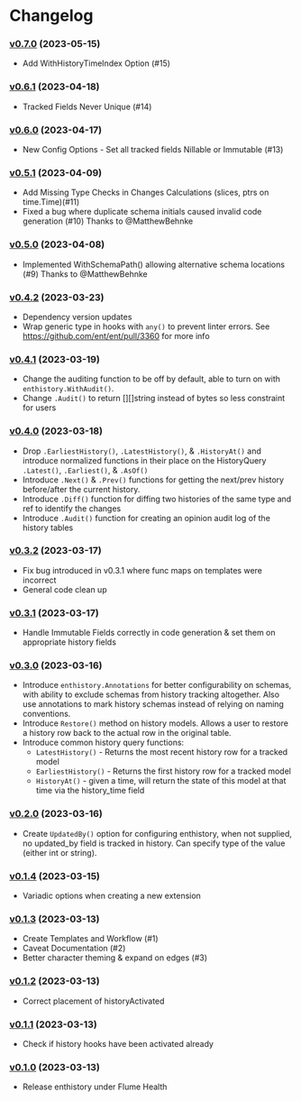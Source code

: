 # Changelog

### [v0.7.0](https://github.com/flume/enthistory/compare/v0.6.1...v0.7.0) (2023-05-15)

* Add WithHistoryTimeIndex Option (#15)

### [v0.6.1](https://github.com/flume/enthistory/compare/v0.6.0...v0.6.1) (2023-04-18)

* Tracked Fields Never Unique (#14)

### [v0.6.0](https://github.com/flume/enthistory/compare/v0.5.1...v0.6.0) (2023-04-17)

* New Config Options - Set all tracked fields Nillable or Immutable (#13)

### [v0.5.1](https://github.com/flume/enthistory/compare/v0.5.0...v0.5.1) (2023-04-09)

* Add Missing Type Checks in Changes Calculations (slices, ptrs on time.Time)(#11)
* Fixed a bug where duplicate schema initials caused invalid code generation (#10)
  Thanks to @MatthewBehnke

### [v0.5.0](https://github.com/flume/enthistory/compare/v0.4.2...v0.5.0) (2023-04-08)

* Implemented WithSchemaPath() allowing alternative schema locations (#9)
  Thanks to @MatthewBehnke

### [v0.4.2](https://github.com/flume/enthistory/compare/v0.4.1...v0.4.2) (2023-03-23)

* Dependency version updates
* Wrap generic type in hooks with `any()` to prevent linter errors. 
  See https://github.com/ent/ent/pull/3360 for more info

### [v0.4.1](https://github.com/flume/enthistory/compare/v0.4.0...v0.4.1) (2023-03-19)

* Change the auditing function to be off by default, able to turn on with `enthistory.WithAudit()`.
* Change `.Audit()` to return [][]string instead of bytes so less constraint for users

### [v0.4.0](https://github.com/flume/enthistory/compare/v0.3.2...v0.4.0) (2023-03-18)

* Drop `.EarliestHistory()`, `.LatestHistory()`, & `.HistoryAt()` and introduce normalized functions in their place on the HistoryQuery
  `.Latest()`, `.Earliest()`, & `.AsOf()`
* Introduce `.Next()` & `.Prev()` functions for getting the next/prev history before/after the current history.
* Introduce `.Diff()` function for diffing two histories of the same type and ref to identify the changes
* Introduce `.Audit()` function for creating an opinion audit log of the history tables

### [v0.3.2](https://github.com/flume/enthistory/compare/v0.3.1...v0.3.2) (2023-03-17)

* Fix bug introduced in v0.3.1 where func maps on templates were incorrect
* General code clean up

### [v0.3.1](https://github.com/flume/enthistory/compare/v0.3.0...v0.3.1) (2023-03-17)

* Handle Immutable Fields correctly in code generation & set them on appropriate history fields

### [v0.3.0](https://github.com/flume/enthistory/compare/v0.2.0...v0.3.0) (2023-03-16)

* Introduce `enthistory.Annotations` for better configurability on schemas, with ability to exclude
schemas from history tracking altogether. Also use annotations to mark history schemas instead of relying
on naming conventions.
* Introduce `Restore()` method on history models. Allows a user to restore a history row back to the actual
row in the original table. 
* Introduce common history query functions:
  * `LatestHistory()` - Returns the most recent history row for a tracked model
  * `EarliestHistory()` - Returns the first history row for a tracked model
  * `HistoryAt()` - given a time, will return the state of this model at that time via 
  the history_time field

### [v0.2.0](https://github.com/flume/enthistory/compare/v0.1.4...v0.2.0) (2023-03-16)

* Create `UpdatedBy()` option for configuring enthistory, when not supplied, no updated_by
field is tracked in history. Can specify type of the value (either int or string).

### [v0.1.4](https://github.com/flume/enthistory/compare/v0.1.3...v0.1.4) (2023-03-15)

* Variadic options when creating a new extension

### [v0.1.3](https://github.com/flume/enthistory/compare/v0.1.2...v0.1.3) (2023-03-13)

* Create Templates and Workflow (#1)
* Caveat Documentation (#2)
* Better character theming & expand on edges (#3)

### [v0.1.2](https://github.com/flume/enthistory/compare/v0.1.1...v0.1.2) (2023-03-13)

* Correct placement of historyActivated

### [v0.1.1](https://github.com/flume/enthistory/compare/v0.1.0...v0.1.1) (2023-03-13)

* Check if history hooks have been activated already

### [v0.1.0](https://github.com/flume/enthistory/compare/2aad2099edc62162830d9fc780c46e9e243f32cf...v0.1.0) (2023-03-13)

* Release enthistory under Flume Health
